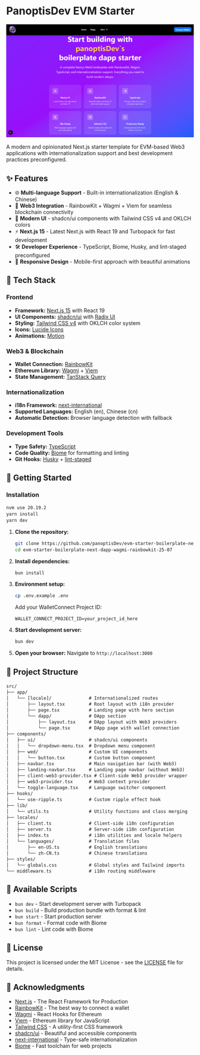 # PanoptisDev EVM Starter
![Image description](./public/dappstarter.png)

A modern and opinionated Next.js starter template for EVM-based Web3 applications with internationalization support and best development practices preconfigured.

## ✨ Features

- 🌐 **Multi-language Support** - Built-in internationalization (English & Chinese)
- 🔗 **Web3 Integration** - RainbowKit + Wagmi + Viem for seamless blockchain connectivity
- 🎨 **Modern UI** - shadcn/ui components with Tailwind CSS v4 and OKLCH colors
- ⚡ **Next.js 15** - Latest Next.js with React 19 and Turbopack for fast development
- 🛠 **Developer Experience** - TypeScript, Biome, Husky, and lint-staged preconfigured
- 📱 **Responsive Design** - Mobile-first approach with beautiful animations

## 🚀 Tech Stack

### Frontend
- **Framework:** [Next.js 15](https://nextjs.org/) with React 19
- **UI Components:** [shadcn/ui](https://ui.shadcn.com/) with [Radix UI](https://www.radix-ui.com/)
- **Styling:** [Tailwind CSS v4](https://tailwindcss.com/) with OKLCH color system
- **Icons:** [Lucide Icons](https://lucide.dev/)
- **Animations:** [Motion](https://motion.dev/)

### Web3 & Blockchain
- **Wallet Connection:** [RainbowKit](https://www.rainbowkit.com/)
- **Ethereum Library:** [Wagmi](https://wagmi.sh/) + [Viem](https://viem.sh/)
- **State Management:** [TanStack Query](https://tanstack.com/query)

### Internationalization
- **i18n Framework:** [next-international](https://next-international.vercel.app/)
- **Supported Languages:** English (en), Chinese (cn)
- **Automatic Detection:** Browser language detection with fallback

### Development Tools
- **Type Safety:** [TypeScript](https://www.typescriptlang.org/)
- **Code Quality:** [Biome](https://biomejs.dev/) for formatting and linting
- **Git Hooks:** [Husky](https://typicode.github.io/husky/) + [lint-staged](https://github.com/lint-staged/lint-staged)

## 🏁 Getting Started

### Installation
   ```bash
   nvm use 20.19.2
   yarn install
   yarn dev
   ```
1. **Clone the repository:**
   ```bash
   git clone https://github.com/panoptisDev/evm-starter-boilerplate-next-dapp-wagmi-rainbowkit-25-07.git
   cd evm-starter-boilerplate-next-dapp-wagmi-rainbowkit-25-07
   ```

2. **Install dependencies:**
   ```bash
   bun install
   ```

3. **Environment setup:**
   ```bash
   cp .env.example .env
   ```
   
   Add your WalletConnect Project ID:
   ```env
   WALLET_CONNECT_PROJECT_ID=your_project_id_here
   ```

4. **Start development server:**
   ```bash
   bun dev
   ```

5. **Open your browser:**
   Navigate to `http://localhost:3000`

## 📁 Project Structure

```
src/
├── app/
│   └── [locale]/              # Internationalized routes
│       ├── layout.tsx         # Root layout with i18n provider
│       ├── page.tsx           # Landing page with hero section
│       └── dapp/              # DApp section
│           ├── layout.tsx     # DApp layout with Web3 providers
│           └── page.tsx       # DApp page with wallet connection
├── components/
│   ├── ui/                    # shadcn/ui components
│   │   └── dropdown-menu.tsx  # Dropdown menu component
│   ├── wed/                   # Custom UI components
│   │   └── button.tsx         # Custom button component
│   ├── navbar.tsx             # Main navigation bar (with Web3)
│   ├── landing-navbar.tsx     # Landing page navbar (without Web3)
│   ├── client-web3-provider.tsx # Client-side Web3 provider wrapper
│   ├── web3-provider.tsx      # Web3 context provider
│   └── toggle-language.tsx    # Language switcher component
├── hooks/
│   └── use-ripple.ts          # Custom ripple effect hook
├── lib/
│   └── utils.ts               # Utility functions and class merging
├── locales/
│   ├── client.ts              # Client-side i18n configuration
│   ├── server.ts              # Server-side i18n configuration
│   ├── index.ts               # i18n utilities and locale helpers
│   └── languages/             # Translation files
│       ├── en-US.ts           # English translations
│       └── zh-CN.ts           # Chinese translations
├── styles/
│   └── globals.css            # Global styles and Tailwind imports
└── middleware.ts              # i18n routing middleware
```

## 🔧 Available Scripts

- `bun dev` - Start development server with Turbopack
- `bun build` - Build production bundle with format & lint
- `bun start` - Start production server
- `bun format` - Format code with Biome
- `bun lint` - Lint code with Biome

## 📝 License

This project is licensed under the MIT License - see the [LICENSE](LICENSE) file for details.

## 🙏 Acknowledgments

- [Next.js](https://nextjs.org/) - The React Framework for Production
- [RainbowKit](https://www.rainbowkit.com/) - The best way to connect a wallet
- [Wagmi](https://wagmi.sh/) - React Hooks for Ethereum
- [Viem](https://viem.sh/) - Ethereum library for JavaScript
- [Tailwind CSS](https://tailwindcss.com/) - A utility-first CSS framework
- [shadcn/ui](https://ui.shadcn.com/) - Beautiful and accessible components
- [next-international](https://next-international.vercel.app/) - Type-safe internationalization
- [Biome](https://biomejs.dev/) - Fast toolchain for web projects